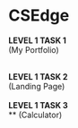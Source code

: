 # CSEdge<br>
**LEVEL 1 TASK 1** <br>
(My Portfolio)<br> <br>

**LEVEL 1 TASK 2** <br>
(Landing Page)<br> <br>
**LEVEL 1 TASK 3** <br>**
(Calculator)<br> <br>
